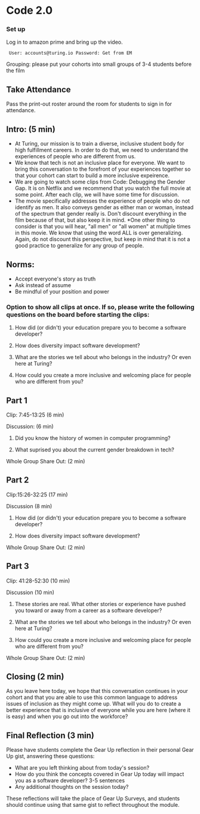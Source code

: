 # Code 2.0

### Set up

Log in to amazon prime and bring up the video.

	 User: accounts@turing.io Password: Get from EM

Grouping: please put your cohorts into small groups of 3-4 students before the film


## Take Attendance
Pass the print-out roster around the room for students to sign in for attendance.

## Intro: (5 min)


* At Turing, our mission is to train a diverse, inclusive student body for high fulfillment careers.  In order to do that, we need to understand the experiences of people who are different from us. 
* We know that tech is not an inclusive place for everyone.  We want to bring this conversation to the forefront of your experiences together so that your cohort can start to build a more inclusive expeirence.
* We are going to watch some clips from Code: Debugging the Gender Gap.  It is on Netflix and we recommend that you watch the full movie at some point.  After each clip, we will have some time for discussion.
* The movie specifically addresses the experience of people who do not identify as men.  It also conveys gender as either man or woman, instead of the spectrum that gender really is.  Don't discount everything in the film because of that, but also keep it in mind.
*One other thing to consider is that you will hear, "all men" or "all women" at multiple times in this movie.  We know that using the word ALL is over generalizing.  Again, do not discount this perspective, but keep in mind that it is not a good practice to generalize for any group of people.

## Norms:

* Accept everyone's story as truth
* Ask instead of assume
* Be mindful of your position and power

### Option to show all clips at once.  If so, please write the following questions on the board before starting the clips:


1) How did (or didn't) your education prepare you to become a software developer?

2) How does diversity impact software development?

2) What are the stories we tell about who belongs in the industry?  Or even here at Turing?

3) How could you create a more inclusive and welcoming place for people who are different from you?  



## Part 1

Clip: 7:45-13:25  (6 min)

Discussion: (6 min)

1) Did you know the history of women in computer programming?

2) What suprised you about the current gender breakdown in tech?

Whole Group Share Out: (2 min)


## Part 2
Clip:15:26-32:25 (17 min)

Discussion (8 min)

1) How did (or didn't) your education prepare you to become a software developer?

2) How does diversity impact software development?

Whole Group Share Out: (2 min)

## Part 3
Clip: 41:28-52:30 (10 min)

Discussion (10 min)

1) These stories are real.  What other stories or experience have pushed you toward or away from a career as a software developer?

2) What are the stories we tell about who belongs in the industry?  Or even here at Turing?

3) How could you create a more inclusive and welcoming place for people who are different from you?

Whole Group Share Out: (2 min)

## Closing (2 min)

As you leave here today, we hope that this conversation continues in your cohort and that you are able to use this common language to address issues of inclusion as they might come up.  What will you do to create a better experience that is inclusive of everyone while you are here (where it is easy) and when you go out into the workforce?

## Final Reflection (3 min)
Please have students complete the Gear Up reflection in their personal Gear Up gist, answering these questions:

* What are you left thinking about from today's session?
* How do you think the concepts covered in Gear Up today will impact you as a software developer? 3-5 sentences
* Any additional thoughts on the session today?

These reflections will take the place of Gear Up Surveys, and students should continue using that same gist to reflect throughout the module.
